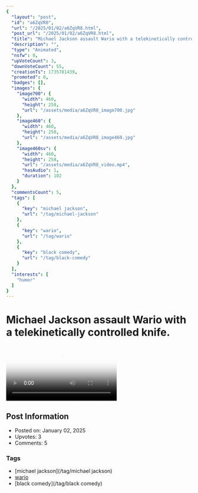 ```yaml
---
{
  "layout": "post",
  "id": "a6ZqVR8",
  "url": "/2025/01/02/a6ZqVR8.html",
  "post_url": "/2025/01/02/a6ZqVR8.html",
  "title": "Michael Jackson assault Wario with a telekinetically controlled knife.",
  "description": "",
  "type": "Animated",
  "nsfw": 0,
  "upVoteCount": 3,
  "downVoteCount": 55,
  "creationTs": 1735781439,
  "promoted": 0,
  "badges": [],
  "images": {
    "image700": {
      "width": 460,
      "height": 258,
      "url": "/assets/media/a6ZqVR8_image700.jpg"
    },
    "image460": {
      "width": 460,
      "height": 258,
      "url": "/assets/media/a6ZqVR8_image460.jpg"
    },
    "image460sv": {
      "width": 460,
      "height": 258,
      "url": "/assets/media/a6ZqVR8_video.mp4",
      "hasAudio": 1,
      "duration": 102
    }
  },
  "commentsCount": 5,
  "tags": [
    {
      "key": "michael jackson",
      "url": "/tag/michael-jackson"
    },
    {
      "key": "wario",
      "url": "/tag/wario"
    },
    {
      "key": "black comedy",
      "url": "/tag/black-comedy"
    }
  ],
  "interests": [
    "humor"
  ]
}
---
```


# Michael Jackson assault Wario with a telekinetically controlled knife.

<video controls playsinline loop poster="/assets/media/a6ZqVR8_image460.jpg">
  <source src="/assets/media/a6ZqVR8_video.mp4" type="video/mp4">
  Your browser does not support the video tag.
</video>

## Post Information

- Posted on: January 02, 2025
- Upvotes: 3
- Comments: 5

### Tags

- [michael jackson](/tag/michael jackson)
- [wario](/tag/wario)
- [black comedy](/tag/black comedy)
